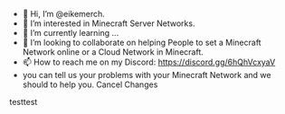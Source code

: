 - 👋 Hi, I’m @eikemerch.
- 👀 I’m interested in Minecraft Server Networks.
- 🌱 I’m currently learning ...
- 💞️ I’m looking to collaborate on helping People to set a Minecraft Network online or a Cloud Network in Minecraft.
- 📫 How to reach me on my Discord: https://discord.gg/6hQhVcxyaV 
- you can tell us your problems with your Minecraft Network and we should to help you.
Cancel Changes
<!---
eikemerch/eikemerch is a ✨ special ✨ repository because its `README.md` (this file) appears on your GitHub profile.
You can click the Preview link to take a look at your changes.
--->


testtest
